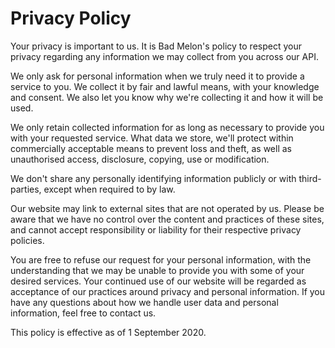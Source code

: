 # Privacy Policy
Your privacy is important to us. It is Bad Melon's policy to respect your privacy regarding any information we may collect from you across our API.

We only ask for personal information when we truly need it to provide a service to you. We collect it by fair and lawful means, with your knowledge and consent. We also let you know why we're collecting it and how it will be used.

We only retain collected information for as long as necessary to provide you with your requested service. What data we store, we'll protect within commercially acceptable means to prevent loss and theft, as well as unauthorised access, disclosure, copying, use or modification.

We don't share any personally identifying information publicly or with third-parties, except when required to by law.

Our website may link to external sites that are not operated by us. Please be aware that we have no control over the content and practices of these sites, and cannot accept responsibility or liability for their respective privacy policies.

You are free to refuse our request for your personal information, with the understanding that we may be unable to provide you with some of your desired services.
Your continued use of our website will be regarded as acceptance of our practices around privacy and personal information. If you have any questions about how we handle user data and personal information, feel free to contact us.

This policy is effective as of 1 September 2020.